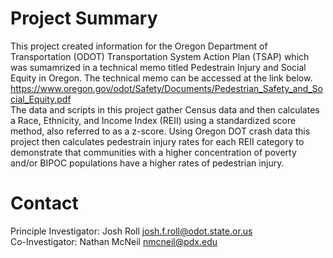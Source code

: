 # Project Summary  
This project created information for the Oregon Department of Transportation (ODOT) Transportation System Action Plan (TSAP) which was sumamrized in a technical memo titled Pedestrain Injury and Social Equity in Oregon.  The technical memo can be accessed at the link below.  
https://www.oregon.gov/odot/Safety/Documents/Pedestrian_Safety_and_Social_Equity.pdf  
The data and scripts in this project gather Census data and then calculates a Race, Ethnicity, and Income Index (REII) using a standardized score method, also referred to as a z-score.  Using Oregon DOT crash data this project then calculates
pedestrain injury rates for each REII category to demonstrate that communities with a higher concentration of poverty and/or BIPOC populations have a higher rates of pedestrian injury.


# Contact
Principle Investigator: Josh Roll  josh.f.roll@odot.state.or.us  
Co-Investigator: Nathan McNeil   nmcneil@pdx.edu
